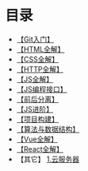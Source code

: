 <h1>目录</h1>

* [【Git入门】](https://github.com/lixueqin-4119/blog/tree/master/%E3%80%90Git%E5%85%A5%E9%97%A8%E3%80%91/%E7%90%86%E8%AE%BA)
* [【HTML全解】](https://github.com/lixueqin-4119/blog/tree/master/%E3%80%90HTML%E5%85%A8%E8%A7%A3%E3%80%91/%E7%90%86%E8%AE%BA)
* [【CSS全解】](https://github.com/lixueqin-4119/blog/tree/master/%E3%80%90CSS%E5%85%A8%E8%A7%A3%E3%80%91/%E7%90%86%E8%AE%BA)
* [【HTTP全解】](https://github.com/lixueqin-4119/blog/tree/master/%E3%80%90HTTP%E5%85%A8%E8%A7%A3%E3%80%91/%E7%90%86%E8%AE%BA)
* [【JS全解】](https://github.com/lixueqin-4119/blog/tree/master/%E3%80%90JS%E5%85%A8%E8%A7%A3%E3%80%91/%E7%90%86%E8%AE%BA)
* [【JS编程接口】](https://github.com/lixueqin-4119/blog/tree/master/%E3%80%90JS%E7%BC%96%E7%A8%8B%E6%8E%A5%E5%8F%A3%E3%80%91/%E7%90%86%E8%AE%BA)
* [【前后分离】](https://github.com/lixueqin-4119/blog/tree/master/%E3%80%90%E5%89%8D%E5%90%8E%E5%88%86%E7%A6%BB%E3%80%91/%E7%90%86%E8%AE%BA)
* [【JS进阶】](https://github.com/lixueqin-4119/blog/tree/master/%E3%80%90JS%E8%BF%9B%E9%98%B6%E3%80%91)
* [【项目构建】](https://github.com/lixueqin-4119/blog/tree/master/%E3%80%90%E9%A1%B9%E7%9B%AE%E6%9E%84%E5%BB%BA%E3%80%91)
* [【算法与数据结构】](https://github.com/lixueqin-4119/blog/tree/master/%E3%80%90%E7%AE%97%E6%B3%95%E4%B8%8E%E6%95%B0%E6%8D%AE%E7%BB%93%E6%9E%84%E3%80%91)
* [【Vue全解】](https://github.com/lixueqin-4119/blog/tree/master/%E3%80%90Vue%E5%85%A8%E8%A7%A3%E3%80%91)
* [【React全解】]()
* 【其它】
[1.云服务器](https://github.com/lixueqin-4119/blog/blob/master/%E4%BA%91%20%E6%9C%8D%20%E5%8A%A1%20%E5%99%A8/%E4%BA%91%E6%9C%8D%E5%8A%A1%E5%99%A8.md)
